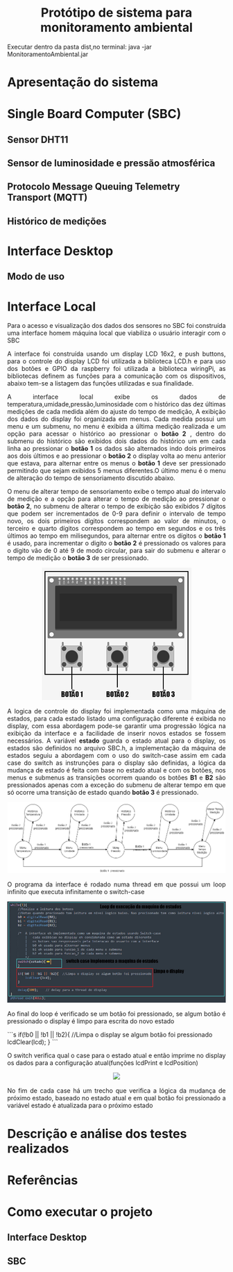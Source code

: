 
<h1  align="center"> Protótipo de sistema para monitoramento ambiental </h1>

Executar dentro da pasta dist,no terminal: java -jar MonitoramentoAmbiental.jar

<h1>Apresentação do sistema</h1>

<h1>Single Board Computer (SBC)</h1>

<h2>Sensor DHT11</h2>

<h2>Sensor de luminosidade e pressão atmosférica</h2>

<h2>Protocolo Message Queuing Telemetry Transport (MQTT)</h2>

<h2>Histórico de medições</h2>

<h1>Interface Desktop</h1>

<h2>Modo de uso</h2>

<h1>Interface Local</h1>
<p p align="justify"> Para o acesso e visualização dos dados dos sensores no SBC foi construída uma interface homem máquina local que viabiliza o usuário interagir com o SBC</p>

<p align="justify"> A interface foi construída usando um display LCD 16x2, e push buttons, para o controle do display LCD foi utilizada a biblioteca
		LCD.h e para uso dos botões e GPIO da raspberry foi utilizada a biblioteca wiringPi, as bibliotecas definem as funções para a comunicação com os dispositivos,          abaixo tem-se a listagem das funções utilizadas e sua finalidade. 
	</p>
<p align="justify">A interface local exibe os dados de temperatura,umidade,pressão,luminosidade  com o histórico das dez últimas medições de cada medida além do ajuste do tempo de medição, A exibição dos dados do display foi organizada em menus. Cada medida possui um menu e um submenu, no menu é exibida a última medição realizada e um opção para acessar o histórico ao pressionar o <strong>botão 2</strong> , dentro do submenu do histórico são exibidos dois dados do histórico um em cada linha ao pressionar o <strong>botão 1</strong> os dados são alternados indo dois primeiros aos dois últimos e ao pressionar o <strong>botão 2</strong> o display volta ao menu anterior que estava, para alternar entre os menus o <strong>botão 1</strong> deve ser pressionado permitindo que sejam exibidos 5 menus diferentes.O último menu é o menu de alteração do tempo de sensoriamento discutido abaixo.</p>

<p align="justify">O menu de  alterar tempo de sensoriamento exibe o tempo atual do intervalo de medição e a opção para alterar o tempo de medição ao pressionar o <strong>botão 2</strong>, no submenu de alterar o tempo de exibição são exibidos 7 dígitos que podem ser incrementados de 0-9 para definir o intervalo de tempo novo, os dois primeiros dígitos correspondem ao valor de minutos, o terceiro e quarto dígitos correspondem ao tempo em segundos e os trẽs últimos ao tempo em milisegundos, para alternar entre os dígitos o <strong>botão 1</strong> é usado, para incrementar o digito o <strong>botão 2</strong> é pressionado os valores para o dígito vão de 0 até 9 de modo circular, para sair do submenu e alterar o tempo de medição o <strong>botão 3</strong> de ser pressionado.
</p>
	<p align="center"><img src ="imagens/modelo interface.png"></p>
<p align="justify">A logica de controle do display foi implementada como uma máquina de estados, para cada estado listado uma configuração diferente é exibida no display, com essa abordagem pode-se garantir uma progressão lógica na exibição da interface e a facilidade de inserir novos estados se fossem necessários. A variável <strong>estado</strong> guarda o estado atual para o display, os estados são definidos no arquivo SBC.h, a implementação da máquina de estados seguiu a abordagem com o uso do switch-case assim em cada case do switch as instrunções para o display são definidas, a lógica da mudança de estado é feita com base no estado atual e com os botões, nos menus e submenus as transições ocorrem quando os botões <strong>B1</strong> e <strong>B2</strong> são pressionados apenas com a exceção do submenu de alterar tempo em que só ocorre uma transição de estado quando <strong>botão 3</strong> é pressionado.
</p>
	<p align="center"><img src ="imagens/estados display.png"></p>
<p align="justify">O programa da interface é rodado numa thread em que possui um loop infinito que executa infinitamente o switch-case	
</p>
<p align="center"><img src ="imagens/loop do switch-case display.jpg"></p>
<p align="justify">
Ao final do loop é verificado se um botão foi pressionado, se algum botão é pressionado o display é limpo para escrita do novo estado
</p>
```s
  if(!b0 || !b1 || !b2){  //Limpa o display se algum botão foi pressionado
         lcdClear(lcd);      
  }
```

<p align="justify"> O switch verifica qual o case para o estado atual e então imprime no display os dados para a configuração atual(funções lcdPrint e lcdPosition) </p>
<p align="center"><img src ="imagens/switch case statment e logica de mudança de estado.jpg"></p>
<p align="justify"> No fim de cada case há um trecho que verifica a lógica da mudança de próximo estado, baseado no estado atual e 	em qual botão foi pressionado a variável estado é atualizada para o próximo estado
</p>

<h1>Descrição e análise dos testes realizados</h1>

<h1>Referências</h1>

<h1>Como executar o projeto</h1>

<h2>Interface Desktop</h2>

<h2>SBC</h2>

